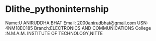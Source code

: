 # Dlithe_pythoninternship
Name:U ANIRUDDHA BHAT 
Email: 2000anirudbhat@gmail.com 
USN: 4NM18EC185 
Branch:ELECTRONICS AND COMMUNICATIONS 
College :N.M.A.M. INSTITUTE OF TECHNOLOGY,NITTE 
